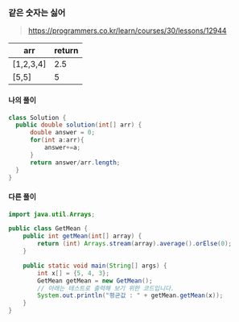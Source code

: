 

### 같은 숫자는 싫어


> https://programmers.co.kr/learn/courses/30/lessons/12944



| arr       | **return** |
| --------- | ---------- |
| [1,2,3,4] | 2.5        |
| [5,5]     | 5          |

#### 나의 풀이

```java
class Solution {
  public double solution(int[] arr) {
      double answer = 0;
      for(int a:arr){
          answer+=a;
      }
      return answer/arr.length;
  }
}
```

#### 다른 풀이

```java
import java.util.Arrays;

public class GetMean {
    public int getMean(int[] array) {
        return (int) Arrays.stream(array).average().orElse(0);
    }

    public static void main(String[] args) {
        int x[] = {5, 4, 3};
        GetMean getMean = new GetMean();
        // 아래는 테스트로 출력해 보기 위한 코드입니다.
        System.out.println("평균값 : " + getMean.getMean(x));
    }
}
```

